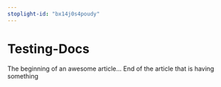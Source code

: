 ```yaml
---
stoplight-id: "bx14j0s4poudy"
---
```


# Testing-Docs

The beginning of an awesome article...
End of the article that is having something